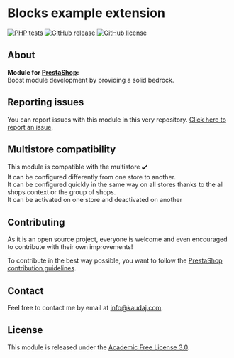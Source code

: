 <!-- <h1 align="center"><img src="/views/img/logo.png" alt="Blocks example extension" width="500"></h1> -->

# Blocks example extension

[![PHP tests](https://github.com/Kaudaj/kjblocksexampleextension/actions/workflows/php.yml/badge.svg)](https://github.com/Kaudaj/kjblocksexampleextension/actions/workflows/php.yml)
[![GitHub release](https://img.shields.io/github/release/Kaudaj/kjblocksexampleextension.svg)](https://GitHub.com/Kaudaj/kjblocksexampleextension/releases/)
[![GitHub license](https://img.shields.io/github/license/Kaudaj/kjblocksexampleextension)](https://github.com/Kaudaj/kjblocksexampleextension/LICENSE.md)

## About

**Module for [PrestaShop][prestashop]:**<br>
Boost module development by providing a solid bedrock.

## Reporting issues

You can report issues with this module in this very repository. [Click here to report an issue][report-issue].

## Multistore compatibility

This module is compatible with the multistore :heavy_check_mark: <br/>
It can be configured differently from one store to another.<br/>
It can be configured quickly in the same way on all stores thanks to the all shops context or the group of shops.<br/>
It can be activated on one store and deactivated on another

## Contributing

As it is an open source project, everyone is welcome and even encouraged to contribute with their own improvements!

To contribute in the best way possible, you want to follow the [PrestaShop contribution guidelines][contribution-guidelines].

## Contact

Feel free to contact me by email at info@kaudaj.com.

## License

This module is released under the [Academic Free License 3.0][afl-3.0].

[report-issue]: https://github.com/Kaudaj/kjblocksexampleextension/issues/new/choose
[prestashop]: https://www.prestashop.com/
[contribution-guidelines]: https://devdocs.prestashop.com/1.7/contribute/contribution-guidelines/project-modules/
[afl-3.0]: https://opensource.org/licenses/AFL-3.0
